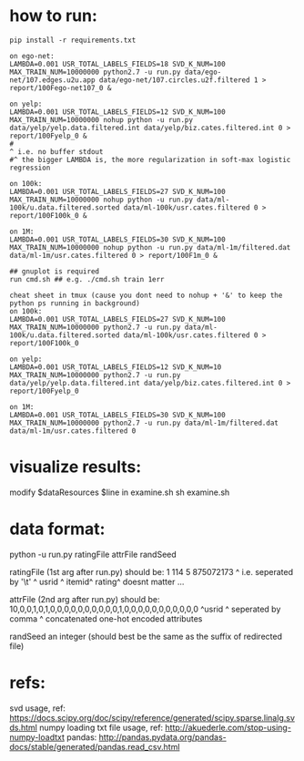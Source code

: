 # how to run:
  ```
  pip install -r requirements.txt
  ```
  
  ```
  on ego-net:
  LAMBDA=0.001 USR_TOTAL_LABELS_FIELDS=18 SVD_K_NUM=100 MAX_TRAIN_NUM=10000000 python2.7 -u run.py data/ego-net/107.edges.u2u.app data/ego-net/107.circles.u2f.filtered 1 > report/100Fego-net107_0 &

  on yelp:
  LAMBDA=0.001 USR_TOTAL_LABELS_FIELDS=12 SVD_K_NUM=100 MAX_TRAIN_NUM=10000000 nohup python -u run.py data/yelp/yelp.data.filtered.int data/yelp/biz.cates.filtered.int 0 > report/100Fyelp_0 &
  # 																	                   ^ i.e. no buffer stdout
  #^ the bigger LAMBDA is, the more regularization in soft-max logistic regression  

  on 100k:
  LAMBDA=0.001 USR_TOTAL_LABELS_FIELDS=27 SVD_K_NUM=100 MAX_TRAIN_NUM=10000000 nohup python -u run.py data/ml-100k/u.data.filtered.sorted data/ml-100k/usr.cates.filtered 0 > report/100F100k_0 &

  on 1M:
  LAMBDA=0.001 USR_TOTAL_LABELS_FIELDS=30 SVD_K_NUM=100 MAX_TRAIN_NUM=10000000 nohup python -u run.py data/ml-1m/filtered.dat data/ml-1m/usr.cates.filtered 0 > report/100F1m_0 &
  ```

  ```
  ## gnuplot is required
  run cmd.sh ## e.g. ./cmd.sh train 1err
  ```

  ```
  cheat sheet in tmux (cause you dont need to nohup + '&' to keep the python ps running in background)
  on 100k:
  LAMBDA=0.001 USR_TOTAL_LABELS_FIELDS=27 SVD_K_NUM=100 MAX_TRAIN_NUM=10000000 python2.7 -u run.py data/ml-100k/u.data.filtered.sorted data/ml-100k/usr.cates.filtered 0 > report/100F100k_0

  on yelp:
  LAMBDA=0.001 USR_TOTAL_LABELS_FIELDS=12 SVD_K_NUM=10 MAX_TRAIN_NUM=10000000 python2.7 -u run.py data/yelp/yelp.data.filtered.int data/yelp/biz.cates.filtered.int 0 > report/100Fyelp_0

  on 1M:
  LAMBDA=0.001 USR_TOTAL_LABELS_FIELDS=30 SVD_K_NUM=100 MAX_TRAIN_NUM=10000000 python2.7 -u run.py data/ml-1m/filtered.dat data/ml-1m/usr.cates.filtered 0
  ```

# visualize results:
  modify $dataResources $line in examine.sh
  sh examine.sh
  

# data format:
  python -u run.py ratingFile attrFile randSeed

  ratingFile (1st arg after run.py) should be:
    1       114     5       875072173 
     ^ i.e. seperated by '\t'
    ^ usrid ^ itemid^ rating^ doesnt matter ... 

  attrFile (2nd arg after run.py) should be:
    10,0,0,1,0,1,0,0,0,0,0,0,0,0,0,0,1,0,0,0,0,0,0,0,0,0,0,0
    ^usrid
      ^ seperated by comma
       ^ concatenated one-hot encoded attributes 
    
  randSeed
    an integer (should best be the same as the suffix of redirected file)

# refs:
svd usage, ref: https://docs.scipy.org/doc/scipy/reference/generated/scipy.sparse.linalg.svds.html
numpy loading txt file usage, ref: http://akuederle.com/stop-using-numpy-loadtxt
pandas: http://pandas.pydata.org/pandas-docs/stable/generated/pandas.read_csv.html

